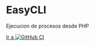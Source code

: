 [repo]:  https://github.com/yordanny90/EasyCLI
[iconGit]: http://www.google.com/s2/favicons?domain=www.github.com

# EasyCLI
Ejecucion de procesos desde PHP

[Ir a ![GitHub CI][iconGit]][repo]

